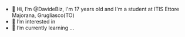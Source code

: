 - 👋 Hi, I’m @DavideBiz, I'm 17 years old and I'm a student at ITIS Ettore Majorana, Grugliasco(TO)
- 👀 I’m interested in 
- 🌱 I’m currently learning ...



<!---
DavideBiz/DavideBiz is a ✨ special ✨ repository because its `README.md` (this file) appears on your GitHub profile.
You can click the Preview link to take a look at your changes.
--->

